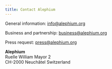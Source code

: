 ```yaml
---
title: Contact Alephium
---
```


General information: info@alephium.org

Business and partnership: business@alephium.org

Press request: press@alephium.org

**Alephium**<br />
Ruelle William Mayor 2<br />
CH-2000 Neuchâtel
Switzerland
